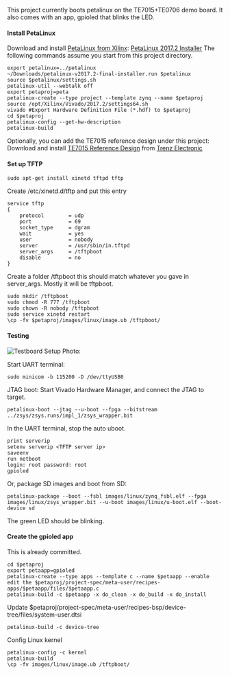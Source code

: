 ﻿This project currently boots petalinux on the TE7015+TE0706 demo board.
It also comes with an app, gpioled that blinks the LED.

#### Install PetaLinux

Download and install [PetaLinux from Xilinx](https://www.xilinx.com/support/download/index.html/content/xilinx/en/downloadNav/embedded-design-tools/2017-2.html): [PetaLinux 2017.2 Installer](https://www.xilinx.com/member/forms/download/xef.html?filename=petalinux-v2017.2-final-installer.run&akdm=1)
The following commands assume you start from this project directory.

    export petalinux=../petalinux
    ~/Downloads/petalinux-v2017.2-final-installer.run $petalinux
    source $petalinux/settings.sh
    petalinux-util --webtalk off
    export petaproj=peta
    petalinux-create --type project --template zynq --name $petaproj
    source /opt/Xilinx/Vivado/2017.2/settings64.sh
    vivado #Export Hardware Definition File (*.hdf) to $petaproj
    cd $petaproj
    petalinux-config --get-hw-description
    petalinux-build
    
Optionally, you can add the TE7015 reference design under this project:
Download and install [TE7015 Reference Design](http://www.trenz-electronic.de/fileadmin/docs/Trenz_Electronic/TE0715/Reference_Design/2017.2/test_board/te0715-test_board-vivado_2017.2-build_05_20171110134232.zip) from [Trenz Electronic](https://shop.trenz-electronic.de/en/Download/?path=Trenz_Electronic/TE0715/Reference_Design/2017.2/test_board)

#### Set up TFTP

	sudo apt-get install xinetd tftpd tftp

Create /etc/xinetd.d/tftp and put this entry

	service tftp
	{
		protocol        = udp
		port            = 69
		socket_type     = dgram
		wait            = yes
		user            = nobody
		server          = /usr/sbin/in.tftpd
		server_args     = /tftpboot
		disable         = no
	}

Create a folder /tftpboot this should match whatever you gave in server_args. Mostly it will be tftpboot.

	sudo mkdir /tftpboot
	sudo chmod -R 777 /tftpboot
	sudo chown -R nobody /tftpboot
	sudo service xinetd restart
	\cp -fv $petaproj/images/linux/image.ub /tftpboot/


#### Testing

![Testboard Setup Photo:](https://drive.google.com/uc?id=1QgnhWtieROUF3AMPLD7OoC0lsCBvR5Rs)

Start UART terminal:

	sudo minicom -b 115200 -D /dev/ttyUSB0

JTAG boot: Start Vivado Hardware Manager, and connect the JTAG to target.

	petalinux-boot --jtag --u-boot --fpga --bitstream ../zsys/zsys.runs/impl_1/zsys_wrapper.bit

In the UART terminal, stop the auto uboot.

	print serverip
	setenv serverip <TFTP server ip>
	saveenv
	run netboot
	login: root password: root
	gpioled

Or, package SD images and boot from SD:

	petalinux-package --boot --fsbl images/linux/zynq_fsbl.elf --fpga images/linux/zsys_wrapper.bit --u-boot images/linux/u-boot.elf --boot-device sd

The green LED should be blinking.

#### Create the gpioled app

This is already committed.

    cd $petaproj
    export petaapp=gpioled
    petalinux-create --type apps --template c --name $petaapp --enable
    edit the $petaproj/project-spec/meta-user/recipes-apps/$petaapp/files/$petaapp.c
    petalinux-build -c $petaapp -x do_clean -x do_build -x do_install

Update $petaproj/project-spec/meta-user/recipes-bsp/device-tree/files/system-user.dtsi

	petalinux-build -c device-tree

Config Linux kernel

	petalinux-config -c kernel
	petalinux-build
	\cp -fv images/linux/image.ub /tftpboot/

